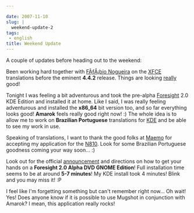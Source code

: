 ```yaml
---

date: 2007-11-10
slug: |
  weekend-update-2
tags:
 - english
title: Weekend Update
---
```


A couple of updates before heading out to the weekend:

Been working hard together with [FÃƒÂ¡bio
Nogueira](http://blog.ubuntuser.com.br) on the
[XFCE](http://www.xfce.org/) translations before the eminent **4.4.2**
release. Things are looking
[really](http://i18n.xfce.org/wiki/team_pt_br) good!

Tonight I was feeling a bit adventurous and took the pre-alpha
[Foresight](http://www.foresightlinux.org) 2.0 KDE Edition and installed
it at home. Like I said, I was really feeling adventurous and installed
the **x86_64** bit version too, and so far everything looks good!
**Amarok** feels really good right now! :) The whole idea is to allow me
to work on **Brazilian Portuguese** translations for
[KDE](http://www.kde.org/) and be able to see my work in use.

Speaking of translations, I want to thank the good folks at
[Maemo](http://maemo.org/) for accepting my application for the
[N810](http://nokia.com/n810). Look for some Brazilian Portuguese
goodness coming your way soon... :)

Look out for the official
[announcement](http://www.foresightlinux.org/releases/2-alpha-1/) and
directions on how to get your hands on a **Foresight 2.0 Alpha DVD GNOME
Edition**! Full installation time seems to be at around **5-7 minutes**!
My KDE install took 4 minutes! Blink and you may miss it! :P

I feel like I'm forgetting something but can't remember right now... Oh
wait! Yes! Does anyone know if it is possible to use Mugshot in
conjunction with Amarok? I mean, this application really rocks!
